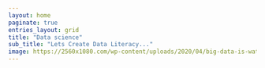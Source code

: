```yaml
---
layout: home
paginate: true
entries_layout: grid
title: "Data science"
sub_title: "Lets Create Data Literacy..."
image: https://2560x1080.com/wp-content/uploads/2020/04/big-data-is-watching-you-2560x1080-1806x762.jpg
---
```


